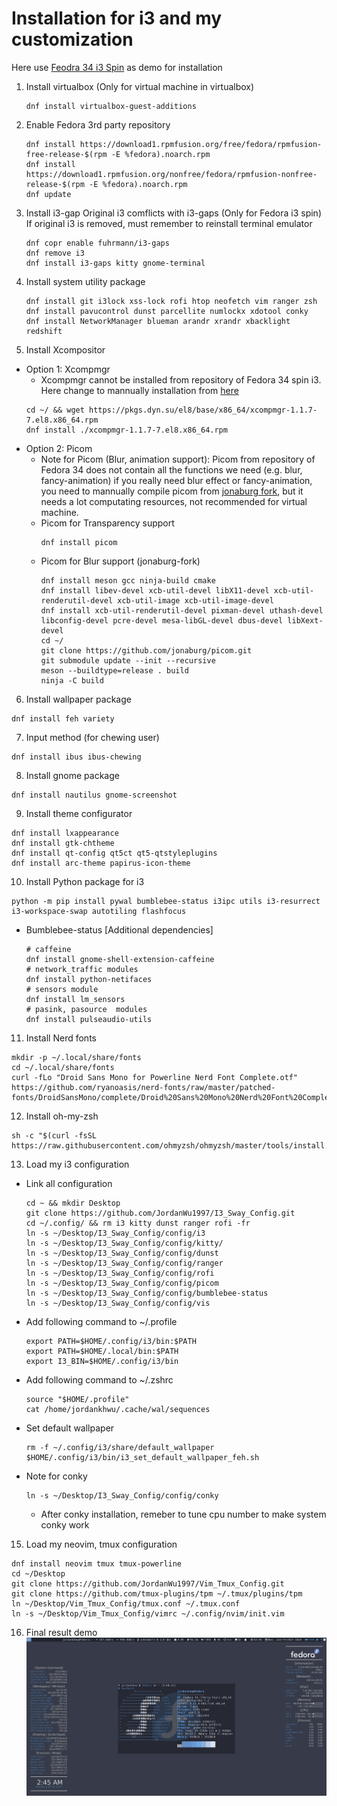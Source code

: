 # Installation for i3 and my customization
Here use [Feodra 34 i3 Spin](https://spins.fedoraproject.org/en/i3/) as demo for installation

1. Install virtualbox (Only for virtual machine in virtualbox)
    ```
    dnf install virtualbox-guest-additions
    ```

2. Enable Fedora 3rd party repository
    ```
    dnf install https://download1.rpmfusion.org/free/fedora/rpmfusion-free-release-$(rpm -E %fedora).noarch.rpm
    dnf install https://download1.rpmfusion.org/nonfree/fedora/rpmfusion-nonfree-release-$(rpm -E %fedora).noarch.rpm
    dnf update
    ```

3. Install i3-gap
    Original i3 comflicts with i3-gaps (Only for Fedora i3 spin)
    If original i3 is removed, must remember to reinstall terminal emulator
    ```
    dnf copr enable fuhrmann/i3-gaps
    dnf remove i3
    dnf install i3-gaps kitty gnome-terminal
    ```

4. Install system utility package
    ```
    dnf install git i3lock xss-lock rofi htop neofetch vim ranger zsh
    dnf install pavucontrol dunst parcellite numlockx xdotool conky
    dnf install NetworkManager blueman arandr xrandr xbacklight redshift
    ```

5. Install Xcompositor
- Option 1: Xcompmgr
    - Xcompmgr cannot be installed from repository of Fedora 34 spin i3. Here change to mannually installation from [here](https://centos.pkgs.org/8/raven-x86_64/xcompmgr-1.1.7-7.el8.x86_64.rpm.html)
    ```
    cd ~/ && wget https://pkgs.dyn.su/el8/base/x86_64/xcompmgr-1.1.7-7.el8.x86_64.rpm
    dnf install ./xcompmgr-1.1.7-7.el8.x86_64.rpm
    ```
- Option 2: Picom
    - Note for Picom (Blur, animation support): Picom from repository of Fedora 34 does not contain all the functions we need (e.g. blur, fancy-animation) if you really need blur effect or fancy-animation, you need to mannually compile picom from [jonaburg fork](https://github.com/jonaburg/picom), but it needs a lot computating resources, not recommended for virtual machine.
    - Picom for Transparency support
        ```
        dnf install picom
        ```
    - Picom for Blur support (jonaburg-fork)
        ```
        dnf install meson gcc ninja-build cmake
        dnf install libev-devel xcb-util-devel libX11-devel xcb-util-renderutil-devel xcb-util-image xcb-util-image-devel
        dnf install xcb-util-renderutil-devel pixman-devel uthash-devel libconfig-devel pcre-devel mesa-libGL-devel dbus-devel libXext-devel
        cd ~/
        git clone https://github.com/jonaburg/picom.git
        git submodule update --init --recursive
        meson --buildtype=release . build
        ninja -C build
        ```
6. Install wallpaper package
```
dnf install feh variety
```

7. Input method (for chewing user)
```
dnf install ibus ibus-chewing
```

8. Install gnome package
```
dnf install nautilus gnome-screenshot
```

9. Install theme configurator
```
dnf install lxappearance
dnf install gtk-chtheme
dnf install qt-config qt5ct qt5-qtstyleplugins
dnf install arc-theme papirus-icon-theme
```

10. Install Python package for i3
```
python -m pip install pywal bumblebee-status i3ipc utils i3-resurrect i3-workspace-swap autotiling flashfocus
```
- Bumblebee-status [Additional dependencies]
    ```
    # caffeine
    dnf install gnome-shell-extension-caffeine
    # network_traffic modules
    dnf install python-netifaces
    # sensors module
    dnf install lm_sensors
    # pasink, pasource  modules
    dnf install pulseaudio-utils
    ```

11. Install Nerd fonts
```
mkdir -p ~/.local/share/fonts
cd ~/.local/share/fonts
curl -fLo "Droid Sans Mono for Powerline Nerd Font Complete.otf" https://github.com/ryanoasis/nerd-fonts/raw/master/patched-fonts/DroidSansMono/complete/Droid%20Sans%20Mono%20Nerd%20Font%20Complete.otf
```

12. Install oh-my-zsh
```
sh -c "$(curl -fsSL https://raw.githubusercontent.com/ohmyzsh/ohmyzsh/master/tools/install.sh)"
```

13. Load my i3 configuration
- Link all configuration
    ```
    cd ~ && mkdir Desktop
    git clone https://github.com/JordanWu1997/I3_Sway_Config.git
    cd ~/.config/ && rm i3 kitty dunst ranger rofi -fr
    ln -s ~/Desktop/I3_Sway_Config/config/i3
    ln -s ~/Desktop/I3_Sway_Config/config/kitty/
    ln -s ~/Desktop/I3_Sway_Config/config/dunst
    ln -s ~/Desktop/I3_Sway_Config/config/ranger
    ln -s ~/Desktop/I3_Sway_Config/config/rofi
    ln -s ~/Desktop/I3_Sway_Config/config/picom
    ln -s ~/Desktop/I3_Sway_Config/config/bumblebee-status
    ln -s ~/Desktop/I3_Sway_Config/config/vis
    ```
- Add following command to ~/.profile
    ```
    export PATH=$HOME/.config/i3/bin:$PATH
    export PATH=$HOME/.local/bin:$PATH
    export I3_BIN=$HOME/.config/i3/bin
    ```

- Add following command to ~/.zshrc
    ```
    source "$HOME/.profile"
    cat /home/jordankhwu/.cache/wal/sequences
    ```

- Set default wallpaper
    ```
    rm -f ~/.config/i3/share/default_wallpaper
    $HOME/.config/i3/bin/i3_set_default_wallpaper_feh.sh
    ```

- Note for conky
    ```
    ln -s ~/Desktop/I3_Sway_Config/config/conky
    ```
    - After conky installation, remeber to tune cpu number to make system conky work

15. Load my neovim, tmux configuration
```
dnf install neovim tmux tmux-powerline
cd ~/Desktop
git clone https://github.com/JordanWu1997/Vim_Tmux_Config.git
git clone https://github.com/tmux-plugins/tpm ~/.tmux/plugins/tpm
ln ~/Desktop/Vim_Tmux_Config/tmux.conf ~/.tmux.conf
ln -s ~/Desktop/Vim_Tmux_Config/vimrc ~/.config/nvim/init.vim
```

16. Final result demo
![alt text](../demo/MY_I3WM_FEDORA_SPIN_DEMO_01.png)
